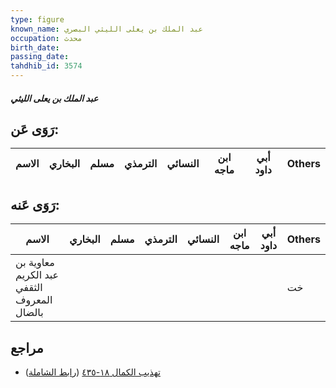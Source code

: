 ```yaml
---
type: figure
known_name: عبد الملك بن يعلى الليثي البصري
occupation: محدث
birth_date:
passing_date:
tahdhib_id: 3574
---
```

##### عبد الملك بن يعلى الليثي

## رَوَى عَن:
| الاسم | البخاري | مسلم | الترمذي | النسائي | ابن ماجه | أبي داود | Others |
| ----- | ------- | ---- | ------- | ------- | -------- | -------- | ------ |
## رَوَى عَنه:
| الاسم                                      | البخاري | مسلم | الترمذي | النسائي | ابن ماجه | أبي داود | Others |
| ------------------------------------------ | ------- | ---- | ------- | ------- | -------- | -------- | ------ |
| معاوية بن عبد الكريم الثقفي المعروف بالضال |         |      |         |         |          |          | خت     |
## مراجع
- [تهذيب الكمال ١٨-٤٣٥](obsidian://open?vault=Tahdhib-al-Kamal&file=Figures/٣٥٧٤-عبد%20الملك%20بن%20يعلى%20الليثي) ([رابط الشاملة](https://shamela.ws/book/3722/9468))